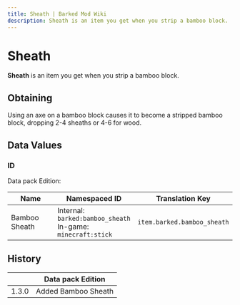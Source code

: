 ```yaml
---
title: Sheath | Barked Mod Wiki
description: Sheath is an item you get when you strip a bamboo block.
---
```


# Sheath

<InvSlot id="barked:bamboo_sheath"/>

**Sheath** is an item you get when you strip a bamboo block.

## Obtaining

Using an axe on a bamboo block causes it to become a stripped bamboo block, dropping 2-4 sheaths or 4-6 for wood.

## Data Values

### ID

Data pack Edition:

| Name          | Namespaced ID                                                        | Translation Key             |
| ------------- | -------------------------------------------------------------------- | --------------------------- |
| Bamboo Sheath | Internal:<br>`barked:bamboo_sheath`<br>In-game:<br>`minecraft:stick` | `item.barked.bamboo_sheath` |

## History

|       | Data pack Edition   |
| ----- | ------------------- |
| 1.3.0 | Added Bamboo Sheath |
